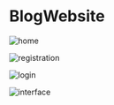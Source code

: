 ﻿# BlogWebsite

![home](https://github.com/babinunnaguppala/BlogWebsite/assets/106620206/025f5780-3521-485a-a723-19472b76c5a4)


![registration ](https://github.com/babinunnaguppala/BlogWebsite/assets/106620206/2d3077ed-6202-4567-b284-a19044352cee)


![login](https://github.com/babinunnaguppala/BlogWebsite/assets/106620206/05e8a938-bb7d-48a4-a1f7-d91a4d970606)


![interface](https://github.com/babinunnaguppala/BlogWebsite/assets/106620206/32bac4b1-d014-419d-9f6f-d8ffd007d98d)
